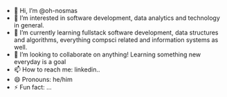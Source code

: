 - 👋 Hi, I’m @oh-nosmas
- 👀 I’m interested in software development, data analytics and technology in general.
- 🌱 I’m currently learning fullstack software development, data structures and algorithms, everything compsci related and information systems as well.
- 💞️ I’m looking to collaborate on anything! Learning something new everyday is a goal
- 📫 How to reach me: linkedin..
- 😄 Pronouns: he/him
- ⚡ Fun fact: ...

<!---
oh-nosmas/oh-nosmas is a ✨ special ✨ repository because its `README.md` (this file) appears on your GitHub profile.
You can click the Preview link to take a look at your changes.
--->
